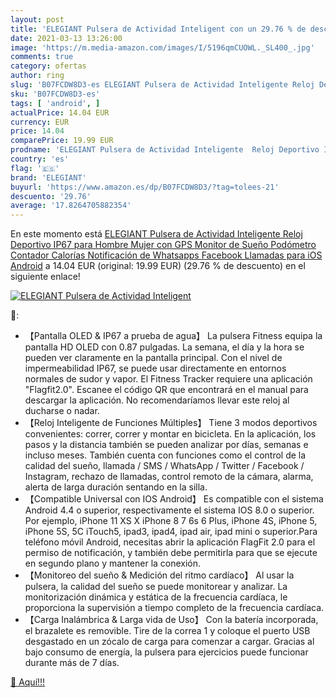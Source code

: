 ```yaml
---
layout: post
title: 'ELEGIANT Pulsera de Actividad Inteligent con un 29.76 % de descuento'
date: 2021-03-13 13:26:00
image: 'https://m.media-amazon.com/images/I/5196qmCUOWL._SL400_.jpg'
comments: true
category: ofertas
author: ring
slug: 'B07FCDW8D3-es ELEGIANT Pulsera de Actividad Inteligente Reloj Deportivo...'
sku: 'B07FCDW8D3-es'
tags: [ 'android', ]
actualPrice: 14.04 EUR
currency: EUR
price: 14.04
comparePrice: 19.99 EUR
prodname: 'ELEGIANT Pulsera de Actividad Inteligente  Reloj Deportivo IP67 para Hombre Mujer con GPS Monitor de Sueño Podómetro Contador Calorías Notificación de Whatsapps Facebook Llamadas para iOS Android'
country: 'es'
flag: '🇪🇸'
brand: 'ELEGIANT'
buyurl: 'https://www.amazon.es/dp/B07FCDW8D3/?tag=tolees-21'
descuento: '29.76'
average: '17.8264705882354'
---
```


En este momento está [ELEGIANT Pulsera de Actividad Inteligente  Reloj Deportivo IP67 para Hombre Mujer con GPS Monitor de Sueño Podómetro Contador Calorías Notificación de Whatsapps Facebook Llamadas para iOS Android](https://www.amazon.es/dp/B07FCDW8D3/?tag=tolees-21) a 14.04 EUR (original: 19.99 EUR) (29.76 %  de descuento) en el siguiente enlace!

[![ELEGIANT Pulsera de Actividad Inteligent](https://m.media-amazon.com/images/I/5196qmCUOWL._SL400_.jpg)](https://www.amazon.es/dp/B07FCDW8D3/?tag=tolees-21)

🔎:

- 【Pantalla OLED & IP67 a prueba de agua】 La pulsera Fitness equipa la pantalla HD OLED con 0.87 pulgadas. La semana, el día y la hora se pueden ver claramente en la pantalla principal. Con el nivel de impermeabilidad IP67, se puede usar directamente en entornos normales de sudor y vapor. El Fitness Tracker requiere una aplicación "Flagfit2.0". Escanee el código QR que encontrará en el manual para descargar la aplicación. No recomendaríamos llevar este reloj al ducharse o nadar.
- 【Reloj Inteligente de Funciones Múltiples】 Tiene 3 modos deportivos convenientes: correr, correr y montar en bicicleta. En la aplicación, los pasos y la distancia también se pueden analizar por días, semanas e incluso meses. También cuenta con funciones como el control de la calidad del sueño, llamada / SMS / WhatsApp / Twitter / Facebook / Instagram, rechazo de llamadas, control remoto de la cámara, alarma, alerta de larga duración sentando en la silla.
- 【Compatible Universal con IOS Android】 Es compatible con el sistema Android 4.4 o superior, respectivamente el sistema IOS 8.0 o superior. Por ejemplo, iPhone 11 XS X iPhone 8 7 6s 6 Plus, iPhone 4S, iPhone 5, iPhone 5S, 5C iTouch5, ipad3, ipad4, ipad air, ipad mini o superior.Para teléfono móvil Android, necesitas abrir la aplicación FlagFit 2.0 para el permiso de notificación, y también debe permitirla para que se ejecute en segundo plano y mantener la conexión.
- 【Monitoreo del sueño & Medición del ritmo cardíaco】 Al usar la pulsera, la calidad del sueño se puede monitorear y analizar. La monitorización dinámica y estática de la frecuencia cardíaca, le proporciona la supervisión a tiempo completo de la frecuencia cardíaca.
- 【Carga Inalámbrica & Larga vida de Uso】 Con la batería incorporada, el brazalete es removible. Tire de la correa 1 y coloque el puerto USB desgastado en un zócalo de carga para comenzar a cargar. Gracias al bajo consumo de energía, la pulsera para ejercicios puede funcionar durante más de 7 días.

[🛒 Aquí!!!](https://www.amazon.es/dp/B07FCDW8D3/?tag=tolees-21)
